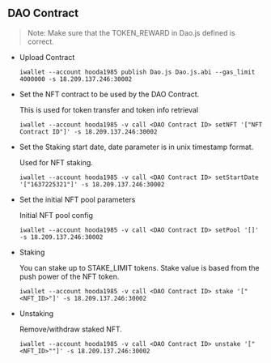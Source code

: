 ## DAO Contract

> Note: Make sure that the TOKEN_REWARD in Dao.js defined is correct.


* Upload Contract

    ```
    iwallet --account hooda1985 publish Dao.js Dao.js.abi --gas_limit 4000000 -s 18.209.137.246:30002
    ```

* Set the NFT contract to be used by the DAO Contract.
    
    This is used for token transfer and token info retrieval

    ```
    iwallet --account hooda1985 -v call <DAO Contract ID> setNFT '["NFT Contract ID"]' -s 18.209.137.246:30002
    ```


* Set the Staking start date, date parameter is in unix timestamp format.

    Used for NFT staking.

    ```
    iwallet --account hooda1985 -v call <DAO Contract ID> setStartDate '["1637225321"]' -s 18.209.137.246:30002
    ```


* Set the initial NFT pool parameters

    Initial NFT pool config

    ```
    iwallet --account hooda1985 -v call <DAO Contract ID> setPool '[]' -s 18.209.137.246:30002
    ```


* Staking

    You can stake up to STAKE_LIMIT tokens. Stake value is based from the push power of the NFT token. 

    ```
    iwallet --account hooda1985 -v call <DAO Contract ID> stake '["<NFT_ID>"]' -s 18.209.137.246:30002
    ```

* Unstaking

    Remove/withdraw staked NFT. 

    ```
    iwallet --account hooda1985 -v call <DAO Contract ID> unstake '["<NFT_ID>""]' -s 18.209.137.246:30002
    ```
